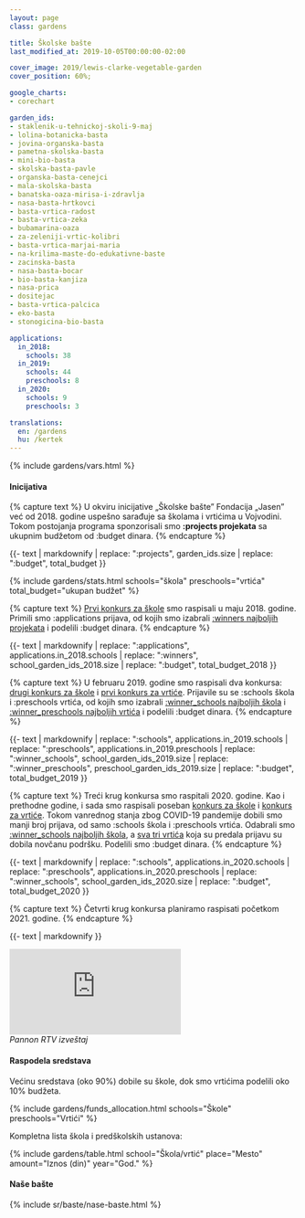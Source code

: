 ```yaml
---
layout: page
class: gardens

title: Školske bašte
last_modified_at: 2019-10-05T00:00:00-02:00

cover_image: 2019/lewis-clarke-vegetable-garden
cover_position: 60%;

google_charts:
- corechart

garden_ids:
- staklenik-u-tehnickoj-skoli-9-maj
- lolina-botanicka-basta
- jovina-organska-basta
- pametna-skolska-basta
- mini-bio-basta
- skolska-basta-pavle
- organska-basta-cenejci
- mala-skolska-basta
- banatska-oaza-mirisa-i-zdravlja
- nasa-basta-hrtkovci
- basta-vrtica-radost
- basta-vrtica-zeka
- bubamarina-oaza
- za-zeleniji-vrtic-kolibri
- basta-vrtica-marjai-maria
- na-krilima-maste-do-edukativne-baste
- zacinska-basta
- nasa-basta-bocar
- bio-basta-kanjiza
- nasa-prica
- dositejac
- basta-vrtica-palcica
- eko-basta
- stonogicina-bio-basta

applications:
  in_2018:
    schools: 38
  in_2019:
    schools: 44
    preschools: 8
  in_2020:
    schools: 9
    preschools: 3

translations:
  en: /gardens
  hu: /kertek
---
```


{% include gardens/vars.html %}

#### Inicijativa

{% capture text %}
U okviru inicijative „Školske bašte” Fondacija „Jasen” već od 2018. godine
uspešno sarađuje sa školama i vrtićima u Vojvodini. Tokom postojanja programa
sponzorisali smo **:projects projekata** sa ukupnim budžetom od :budget dinara.
{% endcapture %}

{{- text | markdownify
    | replace: ":projects", garden_ids.size
    | replace: ":budget", total_budget }}

{% include gardens/stats.html
    schools="škola"
    preschools="vrtića"
    total_budget="ukupan budžet" %}

<div class="row">
  <div class="col s12 l6 xl8">

{% capture text %}
[Prvi konkurs za škole](/projekti/2018/konkurs-za-finansiranje-skolske-baste/)
smo raspisali u maju 2018. godine. Primili smo :applications prijava, od kojih
smo izabrali
[:winners najboljih projekata](/projekti/2018/rezultati-konkursa-za-finansiranje-skolske-baste/)
i podelili :budget dinara.
{% endcapture %}

{{- text | markdownify
    | replace: ":applications", applications.in_2018.schools
    | replace: ":winners", school_garden_ids_2018.size
    | replace: ":budget", total_budget_2018 }}

{% capture text %}
U februaru 2019. godine smo raspisali dva konkursa:
[drugi konkurs za škole](/projekti/2019/konkurs-za-finansiranje-skolske-baste/)
i
[prvi konkurs za vrtiće](/projekti/2019/konkurs-za-finansiranje-baste-u-vrticima/).
Prijavile su se :schools škola i :preschools vrtića, od kojih smo izabrali
[:winner\_schools najboljih škola](/projekti/2019/rezultati-konkursa-za-finansiranje-skolske-baste/)
i
[:winner\_preschools najboljih vrtića](/projekti/2019/rezultati-konkursa-za-finansiranje-baste-u-vrticima/)
i podelili :budget dinara.
{% endcapture %}

{{- text | markdownify
    | replace: ":schools", applications.in_2019.schools
    | replace: ":preschools", applications.in_2019.preschools
    | replace: ":winner_schools", school_garden_ids_2019.size
    | replace: ":winner_preschools", preschool_garden_ids_2019.size
    | replace: ":budget", total_budget_2019 }}

{% capture text %}
Treći krug konkursa smo raspitali 2020. godine. Kao i prethodne godine, i sada
smo raspisali poseban
[konkurs za škole](/projekti/konkurs-za-finansiranje-skolske-baste/)
i
[konkurs za vrtiće](/projekti/konkurs-za-finansiranje-baste-u-vrticima/). Tokom
vanrednog stanja zbog COVID-19 pandemije dobili smo manji broj prijava, od samo
:schools škola i :preschools vrtića. Odabrali smo
[:winner\_schools najboljih škola](/projekti/rezultati-konkursa-za-finansiranje-skolske-baste/),
a
[sva tri vrtića](/projekti/rezultati-konkursa-za-finansiranje-baste-u-vrticima/)
koja su predala prijavu su dobila novčanu podršku. Podelili smo :budget dinara.
{% endcapture %}

{{- text | markdownify
    | replace: ":schools", applications.in_2020.schools
    | replace: ":preschools", applications.in_2020.preschools
    | replace: ":winner_schools", school_garden_ids_2020.size
    | replace: ":budget", total_budget_2020 }}

{% capture text %}
Četvrti krug konkursa planiramo raspisati početkom 2021. godine.
{% endcapture %}

{{- text | markdownify }}

  </div>
  <div class="video-col col s12 l6 xl4">
    <div class="video">
      <iframe
        src="https://www.youtube.com/embed/w2Wo-_1OxcU?controls=0"
        frameborder="0"
        allow="accelerometer; autoplay; encrypted-media; gyroscope; picture-in-picture"
        allowfullscreen></iframe>
    </div>
    <em>Pannon RTV izveštaj</em>
  </div>
</div>

#### Raspodela sredstava

Većinu sredstava (oko 90%) dobile su škole, dok smo vrtićima podelili oko 10%
budžeta.

{% include gardens/funds_allocation.html
    schools="Škole"
    preschools="Vrtići" %}

Kompletna lista škola i predškolskih ustanova:

{% include gardens/table.html
    school="Škola/vrtić"
    place="Mesto"
    amount="Iznos (din)"
    year="God." %}

#### Naše bašte

{% include sr/baste/nase-baste.html %}
